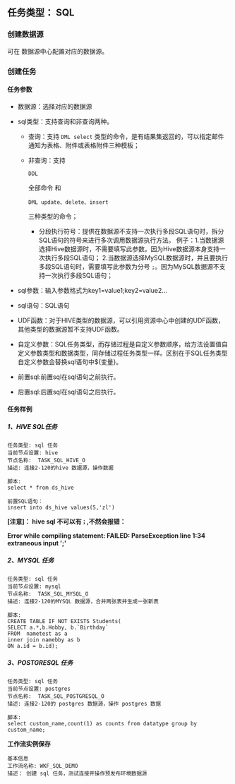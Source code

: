 ## 任务类型： SQL

### 创建数据源

可在 数据源中心配置对应的数据源。

### 创建任务

#### 任务参数

- 数据源：选择对应的数据源

- sql类型：支持查询和非查询两种。

  - 查询：支持 `DML select` 类型的命令，是有结果集返回的，可以指定邮件通知为表格、附件或表格附件三种模板；

  - 非查询：支持

    ```
    DDL
    ```

    全部命令 和

    ```
    DML update、delete、insert
    ```

    三种类型的命令；

    - 分段执行符号：提供在数据源不支持一次执行多段SQL语句时，拆分SQL语句的符号来进行多次调用数据源执行方法。 例子：1.当数据源选择Hive数据源时，不需要填写此参数。因为Hive数据源本身支持一次执行多段SQL语句； 2.当数据源选择MySQL数据源时，并且要执行多段SQL语句时，需要填写此参数为分号 `;`。因为MySQL数据源不支持一次执行多段SQL语句；

- sql参数：输入参数格式为key1=value1;key2=value2…

- sql语句：SQL语句

- UDF函数：对于HIVE类型的数据源，可以引用资源中心中创建的UDF函数，其他类型的数据源暂不支持UDF函数。

- 自定义参数：SQL任务类型，而存储过程是自定义参数顺序，给方法设置值自定义参数类型和数据类型，同存储过程任务类型一样。区别在于SQL任务类型自定义参数会替换sql语句中${变量}。

- 前置sql:前置sql在sql语句之前执行。

- 后置sql:后置sql在sql语句之后执行。



#### 任务样例

##### **1、HIVE SQL任务**

```shell
任务类型: sql 任务
当前节点设置: hive
节点名称:  TASK_SQL_HIVE_O
描述: 连接2-120的hive 数据源，操作数据

脚本:
select * from ds_hive

前置SQL语句：
insert into ds_hive values(5,'zl')
````

**[注意]： hive sql 不可以有`；`,不然会报错：**

**Error while compiling statement: FAILED: ParseException line 1:34 extraneous input ';'**



##### **2、MYSQL 任务**

```shell
任务类型: sql 任务
当前节点设置: mysql
节点名称:  TASK_SQL_MYSQL_O
描述: 连接2-120的MYSQL 数据源，合并两张表并生成一张新表

脚本:
CREATE TABLE IF NOT EXISTS Students(
SELECT a.*,b.Hobby, b.`Birthday`
FROM  nametest as a
inner join namebby as b
ON a.id = b.id);

````



##### **3、POSTGRESQL 任务**

```shell
任务类型: sql 任务
当前节点设置: postgres
节点名称:  TASK_SQL_POSTGRESQL_O
描述: 连接2-120的 postgres 数据源，操作 postgres 数据

脚本:
select custom_name,count(1) as counts from datatype group by custom_name;

````





**工作流实例保存**

```shell
基本信息
工作流名称: WKF_SQL_DEMO
描述： 创建 sql 任务，测试连接并操作预发布环境数据源
```